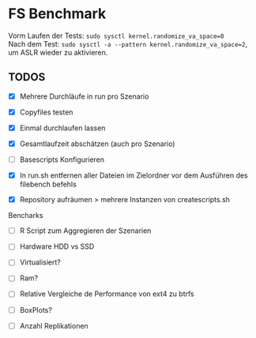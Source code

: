 # FS Benchmark
Vorm Laufen der Tests: ``sudo sysctl kernel.randomize_va_space=0``  
Nach dem Test: ``sudo sysctl -a --pattern kernel.randomize_va_space=2``, um ASLR wieder zu aktivieren.

## TODOS

- [x] Mehrere Durchläufe in run pro Szenario
- [x] Copyfiles testen
- [x] Einmal durchlaufen lassen
- [x] Gesamtlaufzeit abschätzen (auch pro Szenario)
- [ ] Basescripts Konfigurieren
- [x] In run.sh entfernen aller Dateien im Zielordner vor dem Ausführen des filebench befehls
- [x] Repository aufräumen > mehrere Instanzen von createscripts.sh



Bencharks
- [ ] R Script zum Aggregieren der Szenarien
- [ ] Hardware HDD vs SSD
- [ ] Virtualisiert?
- [ ] Ram?
- [ ] Relative Vergleiche de Performance von ext4 zu btrfs
- [ ] BoxPlots?
- [ ] Anzahl Replikationen




